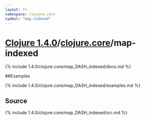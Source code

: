 ```yaml
---
layout: fn
namespace: clojure.core
symbol: "map-indexed"
---
```


# [Clojure 1.4.0](../../)/[clojure.core](../)/map-indexed

{% include 1.4.0/clojure.core/map_DASH_indexed/docs.md %}

##Examples

{% include 1.4.0/clojure.core/map_DASH_indexed/examples.md %}
## Source
{% include 1.4.0/clojure.core/map_DASH_indexed/src.md %}


